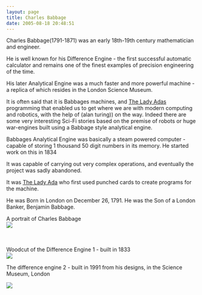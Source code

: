 ```yaml
---
layout: page
title: Charles Babbage
date: 2005-08-18 20:48:51
---
```

<p>Charles Babbage(1791-1871) was an early 18th-19th century mathematician and engineer.
</p>
<p>He is well known for his Difference Engine - the first successful automatic calculator and remains one of the finest examples of precision engineering of the time.
</p>
<p>His later Analytical Engine was a much faster and more powerful machine - a replica of which resides in the London Science Museum.
</p>
<p>It is often said that it is Babbages machines, and <a class="wiki" href="/wiki/the_lady_ada.html" title="History of The Countess Of Lovelace, and relationship to Computers and Robotics">The Lady Adas</a> programming that enabled us to get where we are with modern computing and robotics, with the help of (alan turing)) on the way. Indeed there are some very interesting Sci-Fi stories based on the premise of robots or huge war-engines built using a Babbage style analytical engine.
</p>
<p>Babbages Analytical Engine was basically a steam powered computer - capable of storing 1 thousand 50 digit numbers in its memory.  He started work on this in 1834
</p>
<p>It was capable of carrying out very complex operations, and eventually the project was sadly abandoned.
</p>
<p>It was <a class="wiki" href="/wiki/the_lady_ada.html" title="History of The Countess Of Lovelace, and relationship to Computers and Robotics">The Lady Ada</a> who first used punched cards to create programs for the machine.
</p>
<p>He was Born in London on December 26, 1791.  He was the Son of a London Banker, Benjamin Babbage.
</p>
<p>A portrait of Charles Babbage
<br/><img class="img-responsive" src="image22"/>
</p>
<p>
<br/>
<br/>Woodcut of the Difference Engine 1 - built in 1833
<br/><img class="img-responsive" src="image23"/>
</p>
<p>The difference engine 2 - built in 1991 from his designs, in the Science Museum, London
</p>
<p><img class="img-responsive" src="image24"/>
</p>

